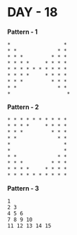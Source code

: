 # DAY - 18

**Pattern - 1**

```
*                 *
* *             * *
* * *         * * *
* * * *     * * * *
* * * * * * * * * *
* * * *     * * * *
* * *         * * *
* *             * *
*                  *
```

**Pattern - 2**

```
* * * * * * * * * *
* * * *     * * * *
* * *         * * *
* *             * *
*                 *
*                 *
* *             * *
* * *         * * *
* * * *     * * * *
* * * * * * * * * *
```

**Pattern - 3**

```
1
2 3
4 5 6
7 8 9 10
11 12 13 14 15

```
